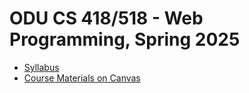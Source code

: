 # ODU CS 418/518 - Web Programming, Spring 2025
* [Syllabus](syllabus.pdf)
* [Course Materials on Canvas](https://canvas.odu.edu/courses/177547)